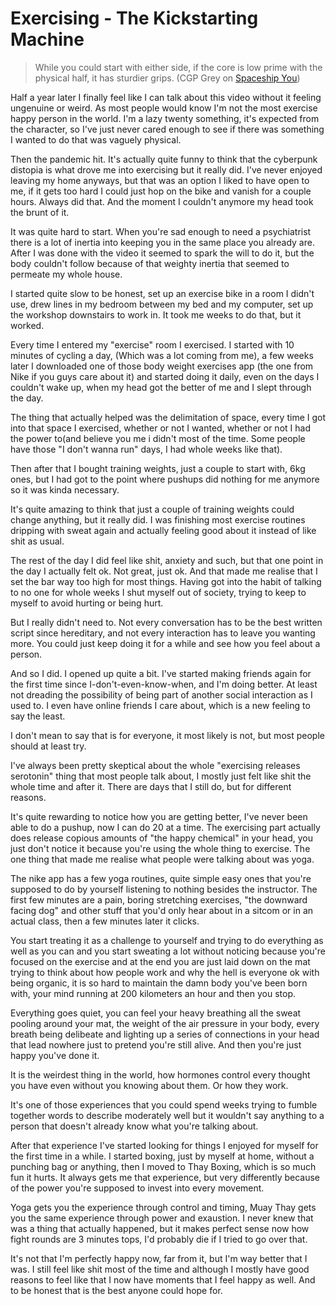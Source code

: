 # Exercising - The Kickstarting Machine

> While you could start with either side, if the core is low prime with the physical half, it has sturdier grips. (CGP Grey on [Spaceship You](https://www.youtube.com/watch?v=snAhsXyO3Ck))

Half a year later I finally feel like I can talk about this video without it feeling ungenuine or weird. As most people would know I'm not the most exercise happy person in the world. I'm a lazy twenty something, it's expected from the character, so I've just never cared enough to see if there was something I wanted to do that was vaguely physical.

Then the pandemic hit. It's actually quite funny to think that the cyberpunk distopia is what drove me into exercising but it really did. I've never enjoyed leaving my home anyways, but that was an option I liked to have open to me, if it gets too hard I could just hop on the bike and vanish for a couple hours. Always did that. And the moment I couldn't anymore my head took the brunt of it.

It was quite hard to start. When you're sad enough to need a psychiatrist there is a lot of inertia into keeping you in the same place you already are. After I was done with the video it seemed to spark the will to do it, but the body couldn't follow because of that weighty inertia that seemed to permeate my whole house. 

I started quite slow to be honest, set up an exercise bike in a room I didn't use, drew lines in my bedroom between my bed and my computer, set up the workshop downstairs to work in. It took me weeks to do that, but it worked. 

Every time I entered my "exercise" room I exercised. I started with 10 minutes of cycling a day, (Which was a lot coming from me), a few weeks later I downloaded one of those body weight exercises app (the one from Nike if you guys care about it) and started doing it daily, even on the days I couldn't wake up, when my head got the better of me and I slept through the day. 

The thing that actually helped was the delimitation of space, every time I got into that space I exercised, whether or not I wanted, whether or not I had the power to(and believe you me i didn't most of the time. Some people have those "I don't wanna run" days, I had whole weeks like that).

Then after that I bought training weights, just a couple to start with, 6kg ones, but I had got to the point where pushups did nothing for me anymore so it was kinda necessary. 

It's quite amazing to think that just a couple of training weights could change anything, but it really did. I was finishing most exercise routines dripping with sweat again and actually feeling good about it instead of like shit as usual. 

The rest of the day I did feel like shit, anxiety and such, but that one point in the day I actually felt ok. Not great, just ok. And that made me realise that I set the bar way too high for most things. Having got into the habit of talking to no one for whole weeks I shut myself out of society, trying to keep to myself to avoid hurting or being hurt. 

But I really didn't need to. Not every conversation has to be the best written script since hereditary, and not every interaction has to leave you wanting more. You could just keep doing it for a while and see how you feel about a person.

And so I did. I opened up quite a bit. I've started making friends again for the first time since I-don't-even-know-when, and I'm doing better. At least not dreading the possibility of being part of another social interaction as I used to. I even have online friends I care about, which is a new feeling to say the least. 

I don't mean to say that is for everyone, it most likely is not, but most people should at least try. 

I've always been pretty skeptical about the whole "exercising releases serotonin" thing that most people talk about, I mostly just felt like shit the whole time and after it. There are days that I still do, but for different reasons.

It's quite rewarding to notice how you are getting better, I've never been able to do a pushup, now I can do 20 at a time. The exercising part actually does release copious amounts of "the happy chemical" in your head, you just don't notice it because you're using the whole thing to exercise. The one thing that made me realise what people were talking about was yoga.

The nike app has a few yoga routines, quite simple easy ones that you're supposed to do by yourself listening to nothing besides the instructor. The first few minutes are a pain, boring stretching exercises, "the downward facing dog" and other stuff that you'd only hear about in a sitcom or in an actual class, then a few minutes later it clicks.

You start treating it as a challenge to yourself and trying to do everything as well as you can and you start sweating a lot without noticing because you're focused on the exercise and at the end you are just laid down on the mat trying to think about how people work and why the hell is everyone ok with being organic, it is so hard to maintain the damn body you've been born with, your mind running at 200 kilometers an hour and then you stop. 

Everything goes quiet, you can feel your heavy breathing all the sweat pooling around your mat, the weight of the air pressure in your body, every breath being delibeate and lighting up a series of connections in your head that lead nowhere just to pretend you're still alive. And then you're just happy you've done it. 

It is the weirdest thing in the world, how hormones control every thought you have even without you knowing about them. Or how they work. 

It's one of those experiences that you could spend weeks trying to fumble together words to describe moderately well but it wouldn't say anything to a person that doesn't already know what you're talking about. 

After that experience I've started looking for things I enjoyed for myself for the first time in a while. I started boxing, just by myself at home, without a punching bag or anything, then I moved to Thay Boxing, which is so much fun it hurts. It always gets me that experience, but very differently because of the power you're supposed to invest into every movement. 

Yoga gets you the experience through control and timing, Muay Thay gets you the same experience through power and exaustion. I never knew that was a thing that actually happened, but it makes perfect sense now how fight rounds are 3 minutes tops, I'd probably die if I tried to go over that. 

It's not that I'm perfectly happy now, far from it, but I'm way better that I was. I still feel like shit most of the time and although I mostly have good reasons to feel like that I now have moments that I feel happy as well. And to be honest that is the best anyone could hope for.
